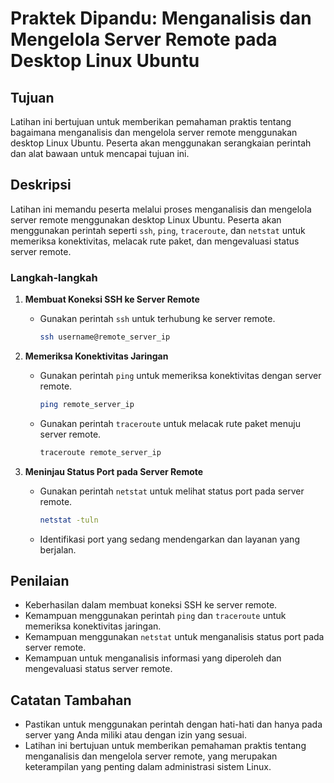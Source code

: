 # Praktek Dipandu: Menganalisis dan Mengelola Server Remote pada Desktop Linux Ubuntu

## Tujuan

Latihan ini bertujuan untuk memberikan pemahaman praktis tentang bagaimana menganalisis dan mengelola server remote menggunakan desktop Linux Ubuntu. Peserta akan menggunakan serangkaian perintah dan alat bawaan untuk mencapai tujuan ini.

## Deskripsi

Latihan ini memandu peserta melalui proses menganalisis dan mengelola server remote menggunakan desktop Linux Ubuntu. Peserta akan menggunakan perintah seperti `ssh`, `ping`, `traceroute`, dan `netstat` untuk memeriksa konektivitas, melacak rute paket, dan mengevaluasi status server remote.

### Langkah-langkah

1. **Membuat Koneksi SSH ke Server Remote**

   - Gunakan perintah `ssh` untuk terhubung ke server remote.
     ```bash
     ssh username@remote_server_ip
     ```

2. **Memeriksa Konektivitas Jaringan**

   - Gunakan perintah `ping` untuk memeriksa konektivitas dengan server remote.
     ```bash
     ping remote_server_ip
     ```
   - Gunakan perintah `traceroute` untuk melacak rute paket menuju server remote.
     ```bash
     traceroute remote_server_ip
     ```

3. **Meninjau Status Port pada Server Remote**
   - Gunakan perintah `netstat` untuk melihat status port pada server remote.
     ```bash
     netstat -tuln
     ```
   - Identifikasi port yang sedang mendengarkan dan layanan yang berjalan.

## Penilaian

- Keberhasilan dalam membuat koneksi SSH ke server remote.
- Kemampuan menggunakan perintah `ping` dan `traceroute` untuk memeriksa konektivitas jaringan.
- Kemampuan menggunakan `netstat` untuk menganalisis status port pada server remote.
- Kemampuan untuk menganalisis informasi yang diperoleh dan mengevaluasi status server remote.

## Catatan Tambahan

- Pastikan untuk menggunakan perintah dengan hati-hati dan hanya pada server yang Anda miliki atau dengan izin yang sesuai.
- Latihan ini bertujuan untuk memberikan pemahaman praktis tentang menganalisis dan mengelola server remote, yang merupakan keterampilan yang penting dalam administrasi sistem Linux.
